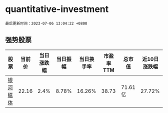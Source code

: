 # quantitative-investment

`最后更新时间：2023-07-06 13:04:22 +0800`

## 强势股票

|股票|当前价|当日涨跌幅|当日振幅|当日换手率|市盈率TTM|总市值|近10日涨跌幅|
|----|----|----|----|----|----|----|----|
|[银河磁体](https://xueqiu.com/S/SZ300127)|22.16|2.4%|8.78%|16.26%|38.73|71.61亿|27.72%|
